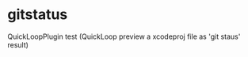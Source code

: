 gitstatus
=========

QuickLoopPlugin test (QuickLoop preview a xcodeproj file as 'git staus' result)